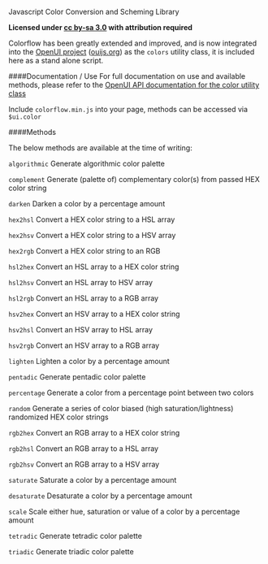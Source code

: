 Javascript Color Conversion and Scheming Library

**Licensed under [cc by-sa 3.0](http://creativecommons.org/licenses/by-sa/3.0/) with attribution required**

Colorflow has been greatly extended and improved, and is now integrated into the [OpenUI project](https://github.com/open-ui/open-ui) ([ouijs.org](www.ouijs.org)) as the `colors` utility class, it is included here as a stand alone script. 

####Documentation / Use
For full documentation on use and available methods, please refer to the [OpenUI API documentation for the color utility class](http://www.ouijs.org/ouijs/docs/classes/$ui.color.html)

Include `colorflow.min.js` into your page, methods can be accessed via `$ui.color`

####Methods

The below methods are available at the time of writing:

`algorithmic` Generate algorithmic color palette

`complement` Generate (palette of) complementary color(s) from passed HEX color string

`darken` Darken a color by a percentage amount

`hex2hsl` Convert a HEX color string to a HSL array

`hex2hsv` Convert a HEX color string to a HSV array

`hex2rgb` Convert a HEX color string to an RGB

`hsl2hex` Convert an HSL array to a HEX color string

`hsl2hsv` Convert an HSL array to HSV array

`hsl2rgb` Convert an HSL array to a RGB array

`hsv2hex` Convert an HSV array to a HEX color string

`hsv2hsl` Convert an HSV array to HSL array

`hsv2rgb` Convert an HSV array to a RGB array

`lighten` Lighten a color by a percentage amount

`pentadic` Generate pentadic color palette

`percentage` Generate a color from a percentage point between two colors

`random` Generate a series of color biased (high saturation/lightness) randomized HEX color strings

`rgb2hex` Convert an RGB array to a HEX color string

`rgb2hsl` Convert an RGB array to a HSL array

`rgb2hsv` Convert an RGB array to a HSV array

`saturate` Saturate a color by a percentage amount

`desaturate` Desaturate a color by a percentage amount

`scale` Scale either hue, saturation or value of a color by a percentage amount

`tetradic` Generate tetradic color palette

`triadic` Generate triadic color palette

